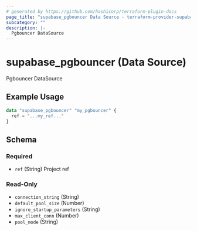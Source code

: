 ```yaml
---
# generated by https://github.com/hashicorp/terraform-plugin-docs
page_title: "supabase_pgbouncer Data Source - terraform-provider-supabase"
subcategory: ""
description: |-
  Pgbouncer DataSource
---
```


# supabase_pgbouncer (Data Source)

Pgbouncer DataSource

## Example Usage

```terraform
data "supabase_pgbouncer" "my_pgbouncer" {
  ref = "...my_ref..."
}
```

<!-- schema generated by tfplugindocs -->
## Schema

### Required

- `ref` (String) Project ref

### Read-Only

- `connection_string` (String)
- `default_pool_size` (Number)
- `ignore_startup_parameters` (String)
- `max_client_conn` (Number)
- `pool_mode` (String)
